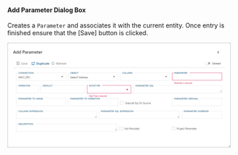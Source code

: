 #### Add Parameter Dialog Box  

Creates a `Parameter` and associates it with the current entity.  Once entry is finished ensure that the [Save] button is clicked.

<img 
    src="images/bimlflex-app-dialog-add-parameter.png" 
    class="border-image" 
    style="border: 1px solid #CCC;" 
    title="Add Parameter Dialog Box" 
/>
